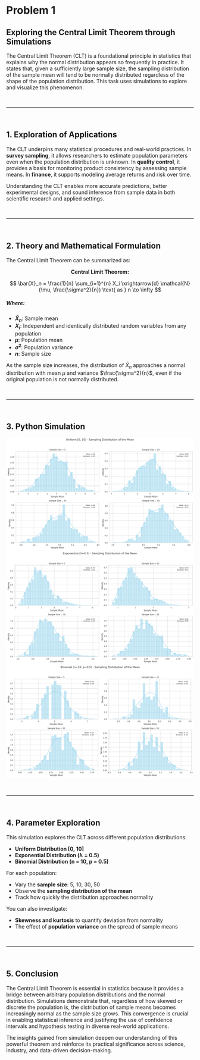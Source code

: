 # Problem 1

## Exploring the Central Limit Theorem through Simulations

The Central Limit Theorem (CLT) is a foundational principle in statistics that explains why the normal distribution appears so frequently in practice. It states that, given a sufficiently large sample size, the sampling distribution of the sample mean will tend to be normally distributed regardless of the shape of the population distribution. This task uses simulations to explore and visualize this phenomenon.

<br><hr><br>

## 1. Exploration of Applications

The CLT underpins many statistical procedures and real-world practices. In **survey sampling**, it allows researchers to estimate population parameters even when the population distribution is unknown. In **quality control**, it provides a basis for monitoring product consistency by assessing sample means. In **finance**, it supports modeling average returns and risk over time.

Understanding the CLT enables more accurate predictions, better experimental designs, and sound inference from sample data in both scientific research and applied settings.

<br><hr><br>

## 2. Theory and Mathematical Formulation

The Central Limit Theorem can be summarized as:

<center><strong>Central Limit Theorem:</strong></center>

$$
\bar{X}_n = \frac{1}{n} \sum_{i=1}^{n} X_i \xrightarrow{d} \mathcal{N}(\mu, \frac{\sigma^2}{n}) \text{ as } n \to \infty
$$

##### Where:

- **$\bar{X}_n$**: Sample mean  
- **$X_i$**: Independent and identically distributed random variables from any population  
- **$\mu$**: Population mean  
- **$\sigma^2$**: Population variance  
- **$n$**: Sample size  

As the sample size increases, the distribution of $\bar{X}_n$ approaches a normal distribution with mean $\mu$ and variance $\frac{\sigma^2}{n}$, even if the original population is not normally distributed.

<br><hr><br>

## 3. Python Simulation

<img src="https://raw.githubusercontent.com/elidavidsia/Physics-Lab/refs/heads/main/docs/1%20Physics/6%20Statistics/Problem1a.png">
<img src="https://raw.githubusercontent.com/elidavidsia/Physics-Lab/refs/heads/main/docs/1%20Physics/6%20Statistics/Problem1b.png">
<img src="https://raw.githubusercontent.com/elidavidsia/Physics-Lab/refs/heads/main/docs/1%20Physics/6%20Statistics/Problem1c.png">

<br><hr><br>

## 4. Parameter Exploration

This simulation explores the CLT across different population distributions:

* **Uniform Distribution \[0, 10]**
* **Exponential Distribution (λ = 0.5)**
* **Binomial Distribution (n = 10, p = 0.5)**

For each population:

* Vary the **sample size**: 5, 10, 30, 50
* Observe the **sampling distribution of the mean**
* Track how quickly the distribution approaches normality

You can also investigate:

* **Skewness and kurtosis** to quantify deviation from normality
* The effect of **population variance** on the spread of sample means

<br><hr><br>

## 5. Conclusion

The Central Limit Theorem is essential in statistics because it provides a bridge between arbitrary population distributions and the normal distribution. Simulations demonstrate that, regardless of how skewed or discrete the population is, the distribution of sample means becomes increasingly normal as the sample size grows. This convergence is crucial in enabling statistical inference and justifying the use of confidence intervals and hypothesis testing in diverse real-world applications.

The insights gained from simulation deepen our understanding of this powerful theorem and reinforce its practical significance across science, industry, and data-driven decision-making.

<br>
